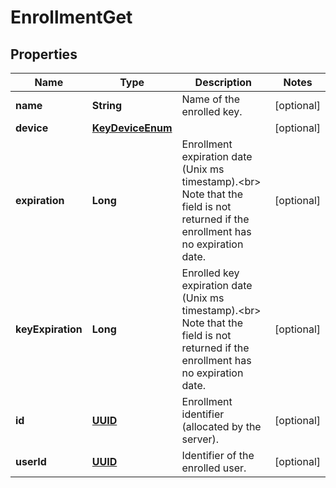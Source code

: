 

# EnrollmentGet

## Properties

Name | Type | Description | Notes
------------ | ------------- | ------------- | -------------
**name** | **String** | Name of the enrolled key. |  [optional]
**device** | [**KeyDeviceEnum**](KeyDeviceEnum.md) |  |  [optional]
**expiration** | **Long** | Enrollment expiration date (Unix ms timestamp).&lt;br&gt; Note that the field is not returned if the enrollment has no expiration date.  |  [optional]
**keyExpiration** | **Long** | Enrolled key expiration date (Unix ms timestamp).&lt;br&gt; Note that the field is not returned if the enrollment has no expiration date.  |  [optional]
**id** | [**UUID**](UUID.md) | Enrollment identifier (allocated by the server). |  [optional]
**userId** | [**UUID**](UUID.md) | Identifier of the enrolled user. |  [optional]



